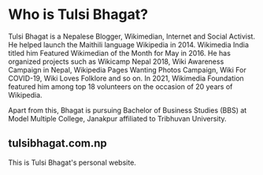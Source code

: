 # Who is Tulsi Bhagat?
Tulsi Bhagat is a Nepalese Blogger, Wikimedian, Internet and Social Activist. He helped launch the Maithili language Wikipedia in 2014. Wikimedia India titled him Featured Wikimedian of the Month for May in 2016. He has organized projects such as Wikicamp Nepal 2018, Wiki Awareness Campaign in Nepal, Wikipedia Pages Wanting Photos Campaign, Wiki For COVID-19, Wiki Loves Folklore and so on. In 2021, Wikimedia Foundation featured him among top 18 volunteers on the occasion of 20 years of Wikipedia.

Apart from this, Bhagat is pursuing Bachelor of Business Studies (BBS) at Model Multiple College, Janakpur affiliated to Tribhuvan University.
## tulsibhagat.com.np
This is Tulsi Bhagat's personal website.
